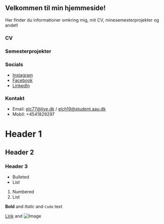 ## Velkommen til min hjemmeside!

Her finder du informationer omkring mig, mit CV, minesemesterprojekter og andet!


### CV

### Semesterprojekter

### Socials
- [Instagram](https://www.instagram.com/bivermedv/)
- [Facebook](https://www.facebook.com/emil.christiansen.98/)
- [LinkedIn](https://www.linkedin.com/in/emilchristiansensiv/)
### Kontakt
- Email: elc77@live.dk / elch19@student.aau.dk
- Mobil: +4541829297

# Header 1
## Header 2
### Header 3

- Bulleted
- List

1. Numbered
2. List

**Bold** and _Italic_ and `Code` text

[Link](url) and ![Image](src)
```

